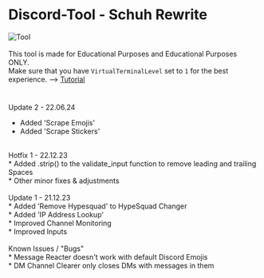 # Discord-Tool - Schuh Rewrite
![Tool](https://schuh.wtf/resources/images/multitool.png)
<br><br>
This tool is made for Educational Purposes and Educational Purposes ONLY.<br>
Make sure that you have `VirtualTerminalLevel` set to `1` for the best experience. --> [Tutorial](https://www.youtube.com/watch?v=HeJOyEw3RtM)
#
Update 2 - 22.06.24 <br>
* Added 'Scrape Emojis' <br>
* Added 'Scrape Stickers' <br>
<br>
Hotfix 1 - 22.12.23<br>
* Added .strip() to the validate_input function to remove leading and trailing Spaces <br>
* Other minor fixes & adjustments <br>
<br>
Update 1 - 21.12.23<br>
* Added 'Remove Hypesquad' to HypeSquad Changer<br>
* Added 'IP Address Lookup'<br>
* Improved Channel Monitoring<br>
* Improved Inputs<br>
<br>
Known Issues / "Bugs"<br>
* Message Reacter doesn't work with default Discord Emojis<br>
* DM Channel Clearer only closes DMs with messages in them
